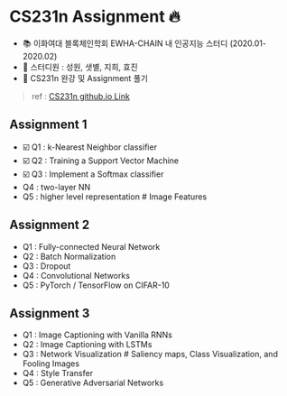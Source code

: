 # CS231n Assignment :fire:

- :books: 이화여대 블록체인학회 EWHA-CHAIN 내 인공지능 스터디 (2020.01-2020.02) 
- :running: 스터디원 : 성원, 샛별, 지희, 효진
- :dizzy: CS231n 완강 및 Assignment 풀기

> ref : [CS231n github.io Link](http://cs231n.github.io/assignments2019/assignment1/) 

## Assignment 1
- :ballot_box_with_check: Q1 : k-Nearest Neighbor classifier
- :ballot_box_with_check: Q2 : Training a Support Vector Machine
- :ballot_box_with_check: Q3 : Implement a Softmax classifier
- Q4 : two-layer NN
- Q5 : higher level representation # Image Features

## Assignment 2
- Q1 : Fully-connected Neural Network
- Q2 : Batch Normalization
- Q3 : Dropout
- Q4 : Convolutional Networks 
- Q5 : PyTorch / TensorFlow on CIFAR-10 

## Assignment 3
- Q1 : Image Captioning with Vanilla RNNs
- Q2 : Image Captioning with LSTMs
- Q3 : Network Visualization # Saliency maps, Class Visualization, and Fooling Images
- Q4 : Style Transfer
- Q5 : Generative Adversarial Networks
